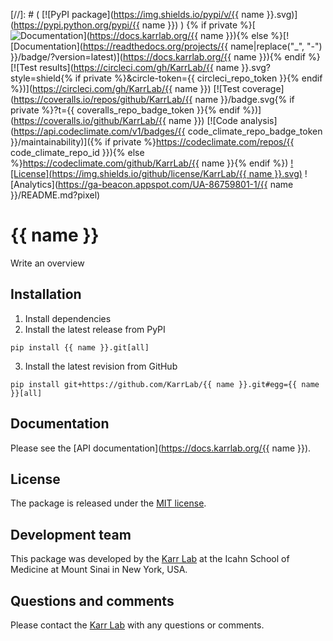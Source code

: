 [//]: # ( [![PyPI package](https://img.shields.io/pypi/v/{{ name }}.svg)](https://pypi.python.org/pypi/{{ name }}) )
{% if private %}[![Documentation](https://img.shields.io/badge/docs-latest-brightgreen.svg)](https://docs.karrlab.org/{{ name }}){% else %}[![Documentation](https://readthedocs.org/projects/{{ name|replace("_", "-") }}/badge/?version=latest)](https://docs.karrlab.org/{{ name }}){% endif %}
[![Test results](https://circleci.com/gh/KarrLab/{{ name }}.svg?style=shield{% if private %}&circle-token={{ circleci_repo_token }}{% endif %})](https://circleci.com/gh/KarrLab/{{ name }})
[![Test coverage](https://coveralls.io/repos/github/KarrLab/{{ name }}/badge.svg{% if private %}?t={{ coveralls_repo_badge_token }}{% endif %})](https://coveralls.io/github/KarrLab/{{ name }})
[![Code analysis](https://api.codeclimate.com/v1/badges/{{ code_climate_repo_badge_token }}/maintainability)]({% if private %}https://codeclimate.com/repos/{{ code_climate_repo_id }}){% else %}https://codeclimate.com/github/KarrLab/{{ name }}{% endif %})
[![License](https://img.shields.io/github/license/KarrLab/{{ name }}.svg)](LICENSE)
![Analytics](https://ga-beacon.appspot.com/UA-86759801-1/{{ name }}/README.md?pixel)

# {{ name }}

Write an overview

## Installation
1. Install dependencies
2. Install the latest release from PyPI
  ```
  pip install {{ name }}.git[all]
  ```
3. Install the latest revision from GitHub
  ```
  pip install git+https://github.com/KarrLab/{{ name }}.git#egg={{ name }}[all]
  ```

## Documentation
Please see the [API documentation](https://docs.karrlab.org/{{ name }}).

## License
The package is released under the [MIT license](LICENSE).

## Development team
This package was developed by the [Karr Lab](https://www.karrlab.org) at the Icahn School of Medicine at Mount Sinai in New York, USA.

## Questions and comments
Please contact the [Karr Lab](mailto:info@karrlab.org) with any questions or comments.
